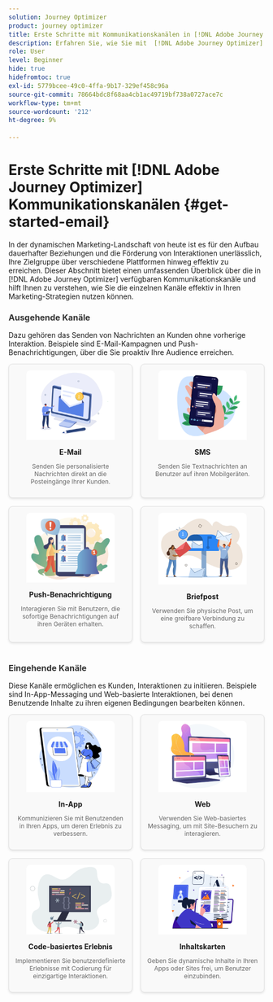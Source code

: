 ```yaml
---
solution: Journey Optimizer
product: journey optimizer
title: Erste Schritte mit Kommunikationskanälen in [!DNL Adobe Journey Optimizer]
description: Erfahren Sie, wie Sie mit  [!DNL Adobe Journey Optimizer] -Kommunikationskanälen arbeiten.
role: User
level: Beginner
hide: true
hidefromtoc: true
exl-id: 5779bcee-49c0-4ffa-9b17-329ef458c96a
source-git-commit: 78664bdc8f68aa4cb1ac49719bf738a0727ace7c
workflow-type: tm+mt
source-wordcount: '212'
ht-degree: 9%

---
```


# Erste Schritte mit [!DNL Adobe Journey Optimizer] Kommunikationskanälen {#get-started-email}

In der dynamischen Marketing-Landschaft von heute ist es für den Aufbau dauerhafter Beziehungen und die Förderung von Interaktionen unerlässlich, Ihre Zielgruppe über verschiedene Plattformen hinweg effektiv zu erreichen. Dieser Abschnitt bietet einen umfassenden Überblick über die in [!DNL Adobe Journey Optimizer] verfügbaren Kommunikationskanäle und hilft Ihnen zu verstehen, wie Sie die einzelnen Kanäle effektiv in Ihren Marketing-Strategien nutzen können.

<!-- Outbound Channels Section -->
<div style="margin-bottom: 40px;">
    <h3 style="margin-bottom: 16px; color: #333;">Ausgehende Kanäle</h3>
    <p>Dazu gehören das Senden von Nachrichten an Kunden ohne vorherige Interaktion. Beispiele sind E-Mail-Kampagnen und Push-Benachrichtigungen, über die Sie proaktiv Ihre Audience erreichen.
</p>
    <div style="display: grid; grid-template-columns: repeat(auto-fit, minmax(160px, 1fr)); gap: 16px;">
        <!-- Card 1: Email -->
        <div style="border: 1px solid #e0e0e0; border-radius: 8px; padding: 12px; text-align: center; background-color: #f9f9f9; box-shadow: 0 2px 4px rgba(0,0,0,0.1);">
            <a href="../email/get-started-email.md"><img src="assets/do-not-localize/email.png" alt="E-Mail" style="width: 80%; border-radius: 8px 8px 0 0;"></a>
            <h4 style="margin: 12px 0 8px;">E-Mail</h4>
            <p style="font-size: 12px; color: #666;">Senden Sie personalisierte Nachrichten direkt an die Posteingänge Ihrer Kunden.</p>
        </div>
        <!-- Card 2: SMS -->
        <div style="border: 1px solid #e0e0e0; border-radius: 8px; padding: 12px; text-align: center; background-color: #f9f9f9; box-shadow: 0 2px 4px rgba(0,0,0,0.1);">
            <a href="../sms/get-started-sms.md"><img src="assets/do-not-localize/sms.png" alt="SMS" style="width: 80%; border-radius: 8px 8px 0 0;"></a>
            <h4 style="margin: 12px 0 8px;">SMS</h4>
            <p style="font-size: 12px; color: #666;">Senden Sie Textnachrichten an Benutzer auf ihren Mobilgeräten.</p>
        </div>
        <!-- Card 3: Push Notification -->
        <div style="border: 1px solid #e0e0e0; border-radius: 8px; padding: 12px; text-align: center; background-color: #f9f9f9; box-shadow: 0 2px 4px rgba(0,0,0,0.1);">
            <a href="../push/get-started-push.md"><img src="assets/do-not-localize/push.png" alt="Push-Benachrichtigung" style="width: 80%; border-radius: 8px 8px 0 0;"></a>
            <h4 style="margin: 12px 0 8px;">Push-Benachrichtigung</h4>
            <p style="font-size: 12px; color: #666;">Interagieren Sie mit Benutzern, die sofortige Benachrichtigungen auf ihren Geräten erhalten.</p>
        </div>
        <!-- Card 4: Direct Mail -->
        <div style="border: 1px solid #e0e0e0; border-radius: 8px; padding: 12px; text-align: center; background-color: #f9f9f9; box-shadow: 0 2px 4px rgba(0,0,0,0.1);">
            <a href="../direct-mail/get-started-direct-mail.md"><img src="assets/do-not-localize/direct-mail.jpg" alt="Briefpost" style="width: 80%; border-radius: 8px 8px 0 0;"></a>
            <h4 style="margin: 12px 0 8px;">Briefpost</h4>
            <p style="font-size: 12px; color: #666;">Verwenden Sie physische Post, um eine greifbare Verbindung zu schaffen.</p>
        </div>
    </div>
</div>

<!-- Inbound Channels Section -->
<div>
    <h3 style="margin-bottom: 16px; color: #333;">Eingehende Kanäle</h3>
    <p>Diese Kanäle ermöglichen es Kunden, Interaktionen zu initiieren. Beispiele sind In-App-Messaging und Web-basierte Interaktionen, bei denen Benutzende Inhalte zu ihren eigenen Bedingungen bearbeiten können.</p>
    <div style="display: grid; grid-template-columns: repeat(auto-fit, minmax(160px, 1fr)); gap: 16px;">
        <!-- Card 1: In-app -->
        <div style="border: 1px solid #e0e0e0; border-radius: 8px; padding: 12px; text-align: center; background-color: #f9f9f9; box-shadow: 0 2px 4px rgba(0,0,0,0.1);">
            <a href="../in-app/get-started-in-app.md"><img src="assets/do-not-localize/inapp.jpg" alt="In-App" style="width: 80%; border-radius: 8px 8px 0 0;"></a>
            <h4 style="margin: 12px 0 8px;">In-App</h4>
            <p style="font-size: 12px; color: #666;">Kommunizieren Sie mit Benutzenden in Ihren Apps, um deren Erlebnis zu verbessern.</p>
        </div>
        <!-- Card 2: Web -->
        <div style="border: 1px solid #e0e0e0; border-radius: 8px; padding: 12px; text-align: center; background-color: #f9f9f9; box-shadow: 0 2px 4px rgba(0,0,0,0.1);">
            <a href="../web/get-started-web.md"><img src="assets/do-not-localize/web.jpg" alt="Web" style="width: 80%; border-radius: 8px 8px 0 0;"></a>
            <h4 style="margin: 12px 0 8px;">Web</h4>
            <p style="font-size: 12px; color: #666;">Verwenden Sie Web-basiertes Messaging, um mit Site-Besuchern zu interagieren.</p>
        </div>
        <!-- Card 3: Code-based Experience -->
        <div style="border: 1px solid #e0e0e0; border-radius: 8px; padding: 12px; text-align: center; background-color: #f9f9f9; box-shadow: 0 2px 4px rgba(0,0,0,0.1);">
            <a href="../code-based/get-started-code-based.md"><img src="assets/do-not-localize/code.png" alt="Code-basiertes Erlebnis" style="width: 80%; border-radius: 8px 8px 0 0;"></a>
            <h4 style="margin: 12px 0 8px;">Code-basiertes Erlebnis</h4>
            <p style="font-size: 12px; color: #666;">Implementieren Sie benutzerdefinierte Erlebnisse mit Codierung für einzigartige Interaktionen.</p>
        </div>
        <!-- Card 4: Content Cards -->
        <div style="border: 1px solid #e0e0e0; border-radius: 8px; padding: 12px; text-align: center; background-color: #f9f9f9; box-shadow: 0 2px 4px rgba(0,0,0,0.1);">
            <a href="../content-card/get-started-content-card.md"><img src="assets/do-not-localize/cards.png" alt="Inhaltskarten" style="width: 80%; border-radius: 8px 8px 0 0;"></a>
            <h4 style="margin: 12px 0 8px;">Inhaltskarten</h4>
            <p style="font-size: 12px; color: #666;">Geben Sie dynamische Inhalte in Ihren Apps oder Sites frei, um Benutzer einzubinden.</p>
        </div>
    </div>
</div>